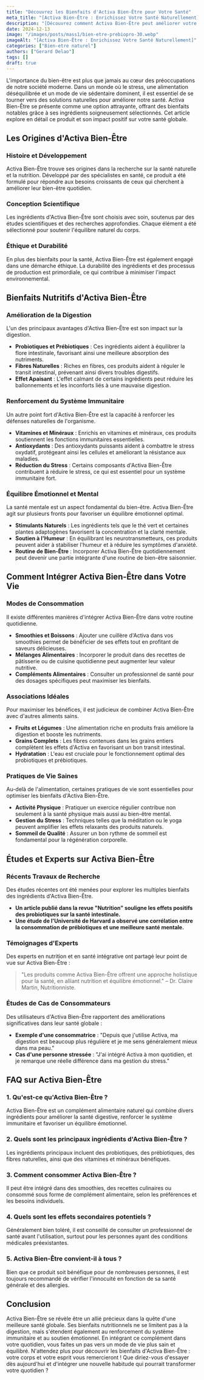 ```yaml
---
title: "Découvrez les Bienfaits d'Activa Bien-Être pour Votre Santé"
meta_title: "[Activa Bien-Être : Enrichissez Votre Santé Naturellement]"
description: "[Découvrez comment Activa Bien-Être peut améliorer votre santé et votre bien-être au quotidien grâce à ses bienfaits naturels et nutritionnels.]"
date: 2024-12-13
image: "/images/posts/mass1/bien-etre-prebiopro-30.webp"
imageAlt: "[Activa Bien-Être : Enrichissez Votre Santé Naturellement]"
categories: ["Bien-etre naturel"]
authors: ["Gerard Delao"]
tags: []
draft: true
---
```


L'importance du bien-être est plus que jamais au cœur des préoccupations de notre société moderne. Dans un monde où le stress, une alimentation déséquilibrée et un mode de vie sédentaire dominent, il est essentiel de se tourner vers des solutions naturelles pour améliorer notre santé. Activa Bien-Être se présente comme une option attrayante, offrant des bienfaits notables grâce à ses ingrédients soigneusement sélectionnés. Cet article explore en détail ce produit et son impact positif sur votre santé globale.

## Les Origines d'Activa Bien-Être

### Histoire et Développement

Activa Bien-Être trouve ses origines dans la recherche sur la santé naturelle et la nutrition. Développé par des spécialistes en santé, ce produit a été formulé pour répondre aux besoins croissants de ceux qui cherchent à améliorer leur bien-être quotidien. 

### Conception Scientifique

Les ingrédients d'Activa Bien-Être sont choisis avec soin, soutenus par des études scientifiques et des recherches approfondies. Chaque élément a été sélectionné pour soutenir l'équilibre naturel du corps.

### Éthique et Durabilité

En plus des bienfaits pour la santé, Activa Bien-Être est également engagé dans une démarche éthique. La durabilité des ingrédients et des processus de production est primordiale, ce qui contribue à minimiser l'impact environnemental. 

## Bienfaits Nutritifs d'Activa Bien-Être

### Amélioration de la Digestion

L'un des principaux avantages d'Activa Bien-Être est son impact sur la digestion. 

- **Probiotiques et Prébiotiques** : Ces ingrédients aident à équilibrer la flore intestinale, favorisant ainsi une meilleure absorption des nutriments. 
- **Fibres Naturelles** : Riches en fibres, ces produits aident à réguler le transit intestinal, prévenant ainsi divers troubles digestifs.
- **Effet Apaisant** : L'effet calmant de certains ingrédients peut réduire les ballonnements et les inconforts liés à une mauvaise digestion.

### Renforcement du Système Immunitaire

Un autre point fort d'Activa Bien-Être est la capacité à renforcer les défenses naturelles de l'organisme. 

- **Vitamines et Minéraux** : Enrichis en vitamines et minéraux, ces produits soutiennent les fonctions immunitaires essentielles.
- **Antioxydants** : Des antioxydants puissants aident à combattre le stress oxydatif, protégeant ainsi les cellules et améliorant la résistance aux maladies. 
- **Réduction du Stress** : Certains composants d'Activa Bien-Être contribuent à réduire le stress, ce qui est essentiel pour un système immunitaire fort.

### Équilibre Émotionnel et Mental

La santé mentale est un aspect fondamental du bien-être. Activa Bien-Être agit sur plusieurs fronts pour favoriser un équilibre émotionnel optimal.

- **Stimulants Naturels** : Les ingrédients tels que le thé vert et certaines plantes adaptogènes favorisent la concentration et la clarté mentale.
- **Soutien à l'Humeur** : En équilibrant les neurotransmetteurs, ces produits peuvent aider à stabiliser l'humeur et à réduire les symptômes d'anxiété.
- **Routine de Bien-Être** : Incorporer Activa Bien-Être quotidiennement peut devenir une partie intégrante d'une routine de bien-être saisonnier.

## Comment Intégrer Activa Bien-Être dans Votre Vie

### Modes de Consommation

Il existe différentes manières d'intégrer Activa Bien-Être dans votre routine quotidienne. 

- **Smoothies et Boissons** : Ajouter une cuillère d'Activa dans vos smoothies permet de bénéficier de ses effets tout en profitant de saveurs délicieuses. 
- **Mélanges Alimentaires** : Incorporer le produit dans des recettes de pâtisserie ou de cuisine quotidienne peut augmenter leur valeur nutritive.
- **Compléments Alimentaires** : Consulter un professionnel de santé pour des dosages spécifiques peut maximiser les bienfaits.

### Associations Idéales

Pour maximiser les bénéfices, il est judicieux de combiner Activa Bien-Être avec d'autres aliments sains.

- **Fruits et Légumes** : Une alimentation riche en produits frais améliore la digestion et booste les nutriments.
- **Grains Complets** : Les fibres contenues dans les grains entiers complètent les effets d'Activa en favorisant un bon transit intestinal.
- **Hydratation** : L'eau est cruciale pour le fonctionnement optimal des probiotiques et prébiotiques.

### Pratiques de Vie Saines

Au-delà de l'alimentation, certaines pratiques de vie sont essentielles pour optimiser les bienfaits d'Activa Bien-Être.

- **Activité Physique** : Pratiquer un exercice régulier contribue non seulement à la santé physique mais aussi au bien-être mental.
- **Gestion du Stress** : Techniques telles que la méditation ou le yoga peuvent amplifier les effets relaxants des produits naturels.
- **Sommeil de Qualité** : Assurer un bon rythme de sommeil est fondamental pour la régénération corporelle.

## Études et Experts sur Activa Bien-Être

### Récents Travaux de Recherche

Des études récentes ont été menées pour explorer les multiples bienfaits des ingrédients d'Activa Bien-Être. 

- **Un article publié dans la revue "Nutrition" souligne les effets positifs des probiotiques sur la santé intestinale.**
- **Une étude de l'Université de Harvard a observé une corrélation entre la consommation de prébiotiques et une meilleure santé mentale.**

### Témoignages d'Experts

Des experts en nutrition et en santé intégrative ont partagé leur point de vue sur Activa Bien-Être :

> "Les produits comme Activa Bien-Être offrent une approche holistique pour la santé, en alliant nutrition et équilibre émotionnel." – Dr. Claire Martin, Nutritionniste.

### Études de Cas de Consommateurs

Des utilisateurs d'Activa Bien-Être rapportent des améliorations significatives dans leur santé globale :

- **Exemple d'une consommatrice** : "Depuis que j'utilise Activa, ma digestion est beaucoup plus régulière et je me sens généralement mieux dans ma peau."
- **Cas d'une personne stressée** : "J'ai intégré Activa à mon quotidien, et je remarque une réelle différence dans ma gestion du stress."

## FAQ sur Activa Bien-Être

### 1. Qu'est-ce qu'Activa Bien-Être ?
Activa Bien-Être est un complément alimentaire naturel qui combine divers ingrédients pour améliorer la santé digestive, renforcer le système immunitaire et favoriser un équilibre émotionnel.

### 2. Quels sont les principaux ingrédients d'Activa Bien-Être ?
Les ingrédients principaux incluent des probiotiques, des prébiotiques, des fibres naturelles, ainsi que des vitamines et minéraux bénéfiques.

### 3. Comment consommer Activa Bien-Être ?
Il peut être intégré dans des smoothies, des recettes culinaires ou consommé sous forme de complément alimentaire, selon les préférences et les besoins individuels.

### 4. Quels sont les effets secondaires potentiels ?
Généralement bien toléré, il est conseillé de consulter un professionnel de santé avant l'utilisation, surtout pour les personnes ayant des conditions médicales préexistantes.

### 5. Activa Bien-Être convient-il à tous ?
Bien que ce produit soit bénéfique pour de nombreuses personnes, il est toujours recommandé de vérifier l'innocuité en fonction de sa santé générale et des allergies.

## Conclusion

Activa Bien-Être se révèle être un allié précieux dans la quête d'une meilleure santé globale. Ses bienfaits nutritionnels ne se limitent pas à la digestion, mais s'étendent également au renforcement du système immunitaire et au soutien émotionnel. En intégrant ce complément dans votre quotidien, vous faites un pas vers un mode de vie plus sain et équilibré. N'attendez plus pour découvrir les bienfaits d'Activa Bien-Être : votre corps et votre esprit vous remercieront ! Que diriez-vous d'essayer dès aujourd'hui et d'intégrer une nouvelle habitude qui pourrait transformer votre quotidien ?

